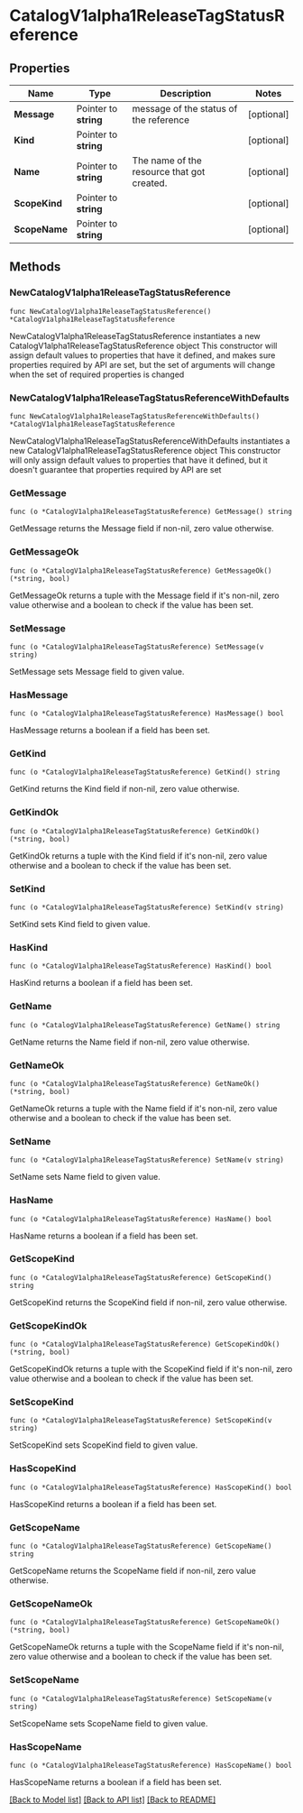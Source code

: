 # CatalogV1alpha1ReleaseTagStatusReference

## Properties

Name | Type | Description | Notes
------------ | ------------- | ------------- | -------------
**Message** | Pointer to **string** | message of the status of the reference | [optional] 
**Kind** | Pointer to **string** |  | [optional] 
**Name** | Pointer to **string** | The name of the resource that got created. | [optional] 
**ScopeKind** | Pointer to **string** |  | [optional] 
**ScopeName** | Pointer to **string** |  | [optional] 

## Methods

### NewCatalogV1alpha1ReleaseTagStatusReference

`func NewCatalogV1alpha1ReleaseTagStatusReference() *CatalogV1alpha1ReleaseTagStatusReference`

NewCatalogV1alpha1ReleaseTagStatusReference instantiates a new CatalogV1alpha1ReleaseTagStatusReference object
This constructor will assign default values to properties that have it defined,
and makes sure properties required by API are set, but the set of arguments
will change when the set of required properties is changed

### NewCatalogV1alpha1ReleaseTagStatusReferenceWithDefaults

`func NewCatalogV1alpha1ReleaseTagStatusReferenceWithDefaults() *CatalogV1alpha1ReleaseTagStatusReference`

NewCatalogV1alpha1ReleaseTagStatusReferenceWithDefaults instantiates a new CatalogV1alpha1ReleaseTagStatusReference object
This constructor will only assign default values to properties that have it defined,
but it doesn't guarantee that properties required by API are set

### GetMessage

`func (o *CatalogV1alpha1ReleaseTagStatusReference) GetMessage() string`

GetMessage returns the Message field if non-nil, zero value otherwise.

### GetMessageOk

`func (o *CatalogV1alpha1ReleaseTagStatusReference) GetMessageOk() (*string, bool)`

GetMessageOk returns a tuple with the Message field if it's non-nil, zero value otherwise
and a boolean to check if the value has been set.

### SetMessage

`func (o *CatalogV1alpha1ReleaseTagStatusReference) SetMessage(v string)`

SetMessage sets Message field to given value.

### HasMessage

`func (o *CatalogV1alpha1ReleaseTagStatusReference) HasMessage() bool`

HasMessage returns a boolean if a field has been set.

### GetKind

`func (o *CatalogV1alpha1ReleaseTagStatusReference) GetKind() string`

GetKind returns the Kind field if non-nil, zero value otherwise.

### GetKindOk

`func (o *CatalogV1alpha1ReleaseTagStatusReference) GetKindOk() (*string, bool)`

GetKindOk returns a tuple with the Kind field if it's non-nil, zero value otherwise
and a boolean to check if the value has been set.

### SetKind

`func (o *CatalogV1alpha1ReleaseTagStatusReference) SetKind(v string)`

SetKind sets Kind field to given value.

### HasKind

`func (o *CatalogV1alpha1ReleaseTagStatusReference) HasKind() bool`

HasKind returns a boolean if a field has been set.

### GetName

`func (o *CatalogV1alpha1ReleaseTagStatusReference) GetName() string`

GetName returns the Name field if non-nil, zero value otherwise.

### GetNameOk

`func (o *CatalogV1alpha1ReleaseTagStatusReference) GetNameOk() (*string, bool)`

GetNameOk returns a tuple with the Name field if it's non-nil, zero value otherwise
and a boolean to check if the value has been set.

### SetName

`func (o *CatalogV1alpha1ReleaseTagStatusReference) SetName(v string)`

SetName sets Name field to given value.

### HasName

`func (o *CatalogV1alpha1ReleaseTagStatusReference) HasName() bool`

HasName returns a boolean if a field has been set.

### GetScopeKind

`func (o *CatalogV1alpha1ReleaseTagStatusReference) GetScopeKind() string`

GetScopeKind returns the ScopeKind field if non-nil, zero value otherwise.

### GetScopeKindOk

`func (o *CatalogV1alpha1ReleaseTagStatusReference) GetScopeKindOk() (*string, bool)`

GetScopeKindOk returns a tuple with the ScopeKind field if it's non-nil, zero value otherwise
and a boolean to check if the value has been set.

### SetScopeKind

`func (o *CatalogV1alpha1ReleaseTagStatusReference) SetScopeKind(v string)`

SetScopeKind sets ScopeKind field to given value.

### HasScopeKind

`func (o *CatalogV1alpha1ReleaseTagStatusReference) HasScopeKind() bool`

HasScopeKind returns a boolean if a field has been set.

### GetScopeName

`func (o *CatalogV1alpha1ReleaseTagStatusReference) GetScopeName() string`

GetScopeName returns the ScopeName field if non-nil, zero value otherwise.

### GetScopeNameOk

`func (o *CatalogV1alpha1ReleaseTagStatusReference) GetScopeNameOk() (*string, bool)`

GetScopeNameOk returns a tuple with the ScopeName field if it's non-nil, zero value otherwise
and a boolean to check if the value has been set.

### SetScopeName

`func (o *CatalogV1alpha1ReleaseTagStatusReference) SetScopeName(v string)`

SetScopeName sets ScopeName field to given value.

### HasScopeName

`func (o *CatalogV1alpha1ReleaseTagStatusReference) HasScopeName() bool`

HasScopeName returns a boolean if a field has been set.


[[Back to Model list]](../README.md#documentation-for-models) [[Back to API list]](../README.md#documentation-for-api-endpoints) [[Back to README]](../README.md)


